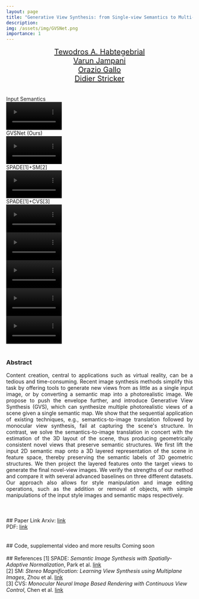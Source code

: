```yaml
---
layout: page
title: "Generative View Synthesis: from Single-view Semantics to Multi-view Images"
description:
img: /assets/img/GVSNet.png
importance: 1
---
```

<div class="container">
  <div class="row row-cols-1 row-cols-sm-2 row-cols-md-4">
    <div class="col"><center>
      <span style="font-size:20px"><a href="http://tedyhabtegebrial.github.io/">Tewodros A. Habtegebrial</a></span>
      </center></div>
    <div class="col"><center>
      <span style="font-size:20px"><a href="http://varunjampani.github.io/">Varun Jampani</a></span>
      </center></div>
    <div class="col"><center>
      <span style="font-size:20px"><a href="http://alumni.soe.ucsc.edu/~orazio/">Orazio Gallo</a></span>
      </center></div>
    <div class="col"><center>
      <span style="font-size:20px"><a href="https://av.dfki.de/members/stricker/">Didier Stricker</a></span>
      </center></div>
  </div>
</div>

<!-- <table align=center width=800px>
  <tr>
    <td align=center width=300px>
    <center>
      <span style="font-size:20px"><a href="http://tedyhabtegebrial.github.io/">Tewodros A. Habtegebrial</a></span>
      </center>
      </td>
    <td align=center width=200px>
    <center>
      <span style="font-size:20px"><a href="http://varunjampani.github.io/">Varun Jampani</a></span>
      </center>
      </td>
    <td align=center width=150px>
    <center>
      <span style="font-size:20px"><a href="http://alumni.soe.ucsc.edu/~orazio/">Orazio Gallo</a></span>
      </center>
      </td>
      <td align=center width=150px>
      <center>
      <span style="font-size:20px"><a href="https://av.dfki.de/members/stricker/">Didier Stricker</a></span>
      </center>
      </td>
      </tr>
</table> -->

<br>
<br>

<div class="container">
<div class="row">
    <div class="col-sm mt-4 mt-md-0 col-md-offset-2">
     <div class="caption"> Input Semantics </div>
     <video autoplay="autoplay" loop="loop" width=150>
         <source src="/assets/video/carla/circle_r_0_25/0_input_sem.mp4" type="video/mp4">
     </video>
    </div>
    <div class="col-sm mt-4 mt-md-0 col-md-offset-2">
      <div class="caption"> GVSNet (Ours) </div>
      <video autoplay="autoplay" loop="loop" width=150>
       <source src="/assets/video/carla/circle_r_0_25/0_Ours.mp4" type="video/mp4">
     </video>
    </div>
    <div class="col-sm mt-4 mt-md-0 col-md-offset-2">
      <div class="caption"> SPADE[1]+SM[2] </div>
      <video autoplay="autoplay" loop="loop" width=150>
       <source src="/assets/video/carla/circle_r_0_25/0_SPADE+SM.mp4" type="video/mp4">
     </video>
    </div>
    <div class="col-sm mt-4 mt-md-0 col-md-offset-2">
      <div class="caption"> SPADE[1]+CVS[3] </div>
      <video autoplay="autoplay" loop="loop" width=150>
       <source src="/assets/video/carla/circle_r_0_25/0_SPADE+CVS.mp4" type="video/mp4">
     </video>
    </div>
</div>
<div class="row">
    <div class="col-sm mt-4 mt-md-0 col-md-offset-2">
     <video autoplay="autoplay" loop="loop" width=150>
         <source src="/assets/video/carla/circle_r_0_25/4522_input_sem.mp4" type="video/mp4">
     </video>
    </div>
    <div class="col-sm mt-4 mt-md-0 col-md-offset-2">
      <video autoplay="autoplay" loop="loop" width=150>
       <source src="/assets/video/carla/circle_r_0_25/4522_Ours.mp4" type="video/mp4">
     </video>
    </div>
    <div class="col-sm mt-4 mt-md-0 col-md-offset-2">
      <video autoplay="autoplay" loop="loop" width=150>
       <source src="/assets/video/carla/circle_r_0_25/4522_SPADE+SM.mp4" type="video/mp4">
     </video>
    </div>
    <div class="col-sm mt-4 mt-md-0 col-md-offset-2">
      <video autoplay="autoplay" loop="loop" width=150>
       <source src="/assets/video/carla/circle_r_0_25/4522_SPADE+CVS.mp4" type="video/mp4">
     </video>
    </div>
</div>
</div>

<br>

### Abstract
<div align="justify">
Content creation, central to applications such as virtual reality, can be a tedious and time-consuming.
Recent image synthesis methods simplify this task by offering tools to generate new views from as little
as a single input image, or by converting a semantic map into a photorealistic image. We propose to push
the envelope further, and introduce Generative View Synthesis (GVS), which can synthesize multiple photorealistic views
of a scene given a single semantic map. We show that the sequential application of existing techniques, e.g., semantics-to-image
translation followed by monocular view synthesis, fail at capturing the scene's structure. In contrast, we solve the semantics-to-image
translation in concert with the estimation of the 3D layout of the scene, thus producing geometrically consistent novel views that preserve
semantic structures. We first lift the input 2D semantic map onto a 3D layered representation of the scene in feature space, thereby preserving
the semantic labels of 3D geometric structures. We then project the layered features onto the target views to generate the final novel-view images.
We verify the strengths of our method and compare it with several advanced baselines on three different datasets. Our approach also allows for style
manipulation and image editing operations, such as the addition or removal of objects, with simple manipulations of the input style images and semantic maps respectively.

</div>
<br>



<br>
<br>
## Paper Link
Arxiv: <a href="https://arxiv.org/abs/2008.09106">link</a><br>
PDF:  <a href="https://arxiv.org/pdf/2008.09106.pdf">link</a><br>
<br>
<br>
## Code, supplemental video and more results
Coming soon
<br>
<br>
## References
[1] SPADE: <em>Semantic Image Synthesis with Spatially-Adaptive Normalization</em>, Park et al. <a href="https://arxiv.org/abs/1903.07291">link</a><br>
[2] SM: <em> Stereo Magnification: Learning View Synthesis using Multiplane Images</em>, Zhou et al. <a href="https://people.eecs.berkeley.edu/~tinghuiz/projects/mpi/"> link </a><br>
[3] CVS: <em> Monocular Neural Image Based Rendering with Continuous View Control</em>, Chen et al.   <a href="https://arxiv.org/abs/1901.01880">link</a><br>
